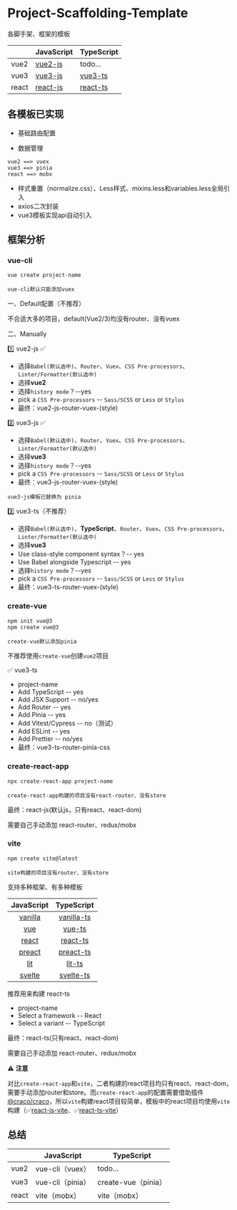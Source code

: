 # Project-Scaffolding-Template

各脚手架、框架的模板

|       | JavaScript                                                   | TypeScript                                                   |
| ----- | ------------------------------------------------------------ | ------------------------------------------------------------ |
| vue2  | [vue2-js](https://github.com/ethanlamm/project-scaffolding-template/tree/vue2-js) | todo...                                                      |
| vue3  | [vue3-js](https://github.com/ethanlamm/project-scaffolding-template/tree/vue3-js) | [vue3-ts](https://github.com/ethanlamm/project-scaffolding-template/tree/vue3-ts) |
| react | [react-js](https://github.com/ethanlamm/project-scaffolding-template/tree/react-js-vite) | [react-ts](https://github.com/ethanlamm/project-scaffolding-template/tree/react-ts-vite) |



## 各模板已实现

- 基础路由配置

- 数据管理

```
vue2 ==> vuex
vue3 ==> pinia
react ==> mobx
```

- 样式重置（normalize.css）、Less样式、mixins.less和variables.less全局引入
- axios二次封装
- vue3模板实现api自动引入



## 框架分析

### vue-cli

```sh
vue create project-name
```

`vue-cli默认只能添加vuex`

一、Default配置（不推荐）

不合适大多的项目，default(Vue2/3)均没有router、没有vuex

二、Manually

:one: vue2-js ✅

- 选择`Babel(默认选中)`、`Router`、`Vuex`、`CSS Pre-processors`、`Linter/Formatter(默认选中)`
- 选择**vue2**
- 选择`history mode`？--yes
- pick a `CSS Pre-processors` -- `Sass/SCSS`  or  `Less`  or `Stylus`
- 最终：vue2-js-router-vuex-(style)

:two: vue3-js ✅

- 选择`Babel(默认选中)`、`Router`、`Vuex`、`CSS Pre-processors`、`Linter/Formatter(默认选中)`
- 选择**vue3**
- 选择`history mode`？--yes
- pick a `CSS Pre-processors` -- `Sass/SCSS`  or  `Less`  or `Stylus`
- 最终：vue3-js-router-vuex-(style)

`vue3-js模板已替换为 pinia`

:three: vue3-ts（不推荐）

- 选择`Babel(默认选中)`、**TypeScript**、`Router`、`Vuex`、`CSS Pre-processors`、`Linter/Formatter(默认选中)`
- 选择**vue3**
- Use class-style component syntax？-- yes
- Use Babel alongside Typescript -- yes
- 选择`history mode`？--yes
- pick a `CSS Pre-processors` -- `Sass/SCSS`  or  `Less`  or `Stylus`
- 最终：vue3-ts-router-vuex-(style)



### create-vue

```sh
npm init vue@3
npm create vue@3
```

`create-vue默认添加pinia`

不推荐使用`create-vue`创建`vue2`项目

✅ vue3-ts

- project-name
- Add TypeScript -- yes
- Add JSX Support -- no/yes
- Add Router -- yes
- Add Pinia -- yes
- Add Vitest/Cypress -- no（测试）
- Add ESLint -- yes
- Add Prettier -- no/yes
- 最终：vue3-ts-router-pinia-css



### create-react-app

```sh
npx create-react-app project-name
```

`create-react-app构建的项目没有react-router、没有store`

最终：react-js(默认js，只有react、react-dom)

需要自己手动添加 react-router、redux/mobx



### vite

```sh
npm create vite@latest
```

`vite构建的项目没有router、没有store`

支持多种框架、有多种模板

|             JavaScript              |                TypeScript                 |
| :---------------------------------: | :---------------------------------------: |
| [vanilla](https://vite.new/vanilla) | [vanilla-ts](https://vite.new/vanilla-ts) |
|     [vue](https://vite.new/vue)     |     [vue-ts](https://vite.new/vue-ts)     |
|   [react](https://vite.new/react)   |   [react-ts](https://vite.new/react-ts)   |
|  [preact](https://vite.new/preact)  |  [preact-ts](https://vite.new/preact-ts)  |
|     [lit](https://vite.new/lit)     |     [lit-ts](https://vite.new/lit-ts)     |
|  [svelte](https://vite.new/svelte)  |  [svelte-ts](https://vite.new/svelte-ts)  |

推荐用来构建  react-ts

- project-name
- Select a framework -- React
- Select a variant -- TypeScript

最终：react-ts(只有react、react-dom)

需要自己手动添加 react-router、redux/mobx

⚠ **注意**

对比`create-react-app`和`vite`，二者构建的react项目均只有react、react-dom，需要手动添加router和store。而`create-react-app`的配置需要借助插件[@craco/craco](https://www.npmjs.com/package/@craco/craco)，所以`vite`构建react项目较简单，模板中的react项目均使用`vite`构建（✅[react-js-vite](https://github.com/ethanlamm/project-scaffolding-template/tree/react-js-vite)、✅[react-ts-vite](https://github.com/ethanlamm/project-scaffolding-template/tree/react-ts-vite)）



## 总结

|       | JavaScript       | TypeScript          |
| ----- | ---------------- | ------------------- |
| vue2  | vue-cli（vuex）  | todo...             |
| vue3  | vue-cli（pinia） | create-vue（pinia） |
| react | vite（mobx）     | vite（mobx）        |


